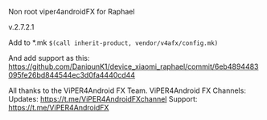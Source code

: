 Non root viper4androidFX for Raphael

v.2.7.2.1

Add to *.mk
```$(call inherit-product, vendor/v4afx/config.mk)```

And add support as this:
https://github.com/DanipunK1/device_xiaomi_raphael/commit/6eb4894483095fe26bd844544ec3d0fa4440cd44

All thanks to the ViPER4Android FX Team.
ViPER4Android FX Channels:
Updates: https://t.me/ViPER4AndroidFXchannel
Support: https://t.me/ViPER4AndroidFX
